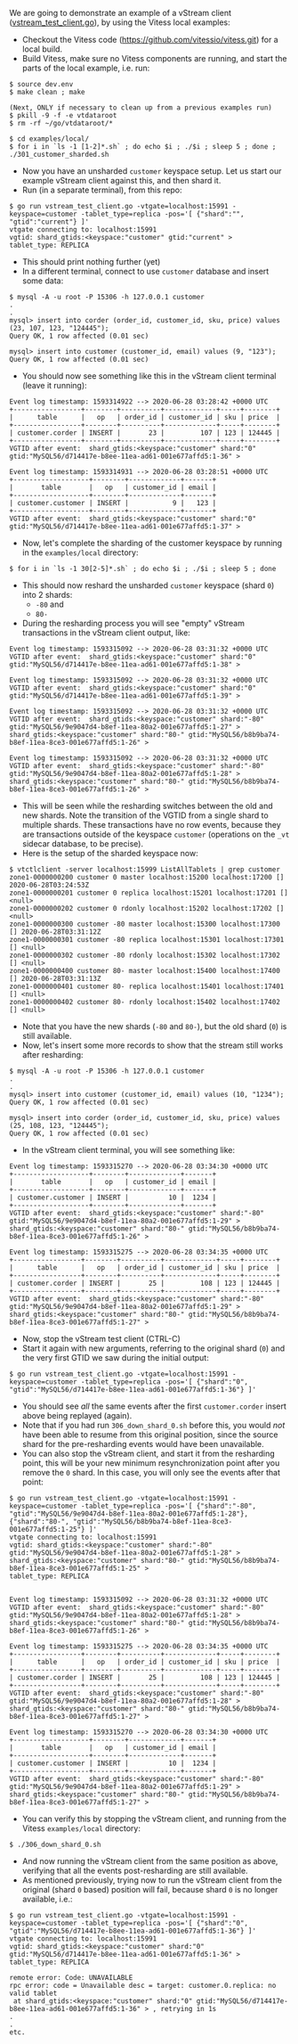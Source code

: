 We are going to demonstrate an example of a vStream client 
([vstream_test_client.go](vstream_test_client.go)), by using the Vitess 
local examples:

  - Checkout the Vitess code (https://github.com/vitessio/vitess.git) for 
    a local build.
  - Build Vitess, make sure no Vitess components are running, and start 
the parts of the local example, i.e. run:

```
$ source dev.env
$ make clean ; make

(Next, ONLY if necessary to clean up from a previous examples run)
$ pkill -9 -f -e vtdataroot
$ rm -rf ~/go/vtdataroot/*

$ cd examples/local/
$ for i in `ls -1 [1-2]*.sh` ; do echo $i ; ./$i ; sleep 5 ; done ; ./301_customer_sharded.sh
```

  - Now you have an unsharded `customer` keyspace setup.
    Let us start our example vStream client against this, and then shard it.
  - Run (in a separate terminal), from this repo:

```
$ go run vstream_test_client.go -vtgate=localhost:15991 -keyspace=customer -tablet_type=replica -pos='[ {"shard":"", "gtid":"current"} ]'
vtgate connecting to: localhost:15991
vgtid: shard_gtids:<keyspace:"customer" gtid:"current" >
tablet_type: REPLICA

```

  - This should print nothing further (yet)
  - In a different terminal, connect to use `customer` database and insert some data:

```
$ mysql -A -u root -P 15306 -h 127.0.0.1 customer
.
.
mysql> insert into corder (order_id, customer_id, sku, price) values (23, 107, 123, "124445");
Query OK, 1 row affected (0.01 sec)

mysql> insert into customer (customer_id, email) values (9, "123");
Query OK, 1 row affected (0.01 sec)
```

  - You should now see something like this in the vStream client terminal (leave it running):

```
Event log timestamp: 1593314922 --> 2020-06-28 03:28:42 +0000 UTC
+-----------------+--------+----------+-------------+-----+--------+
|      table      |   op   | order_id | customer_id | sku | price  |
+-----------------+--------+----------+-------------+-----+--------+
| customer.corder | INSERT |       23 |         107 | 123 | 124445 |
+-----------------+--------+----------+-------------+-----+--------+
VGTID after event:  shard_gtids:<keyspace:"customer" shard:"0" gtid:"MySQL56/d714417e-b8ee-11ea-ad61-001e677affd5:1-36" >

Event log timestamp: 1593314931 --> 2020-06-28 03:28:51 +0000 UTC
+-------------------+--------+-------------+-------+
|       table       |   op   | customer_id | email |
+-------------------+--------+-------------+-------+
| customer.customer | INSERT |           9 |   123 |
+-------------------+--------+-------------+-------+
VGTID after event:  shard_gtids:<keyspace:"customer" shard:"0" gtid:"MySQL56/d714417e-b8ee-11ea-ad61-001e677affd5:1-37" >
```

  - Now, let's complete the sharding of the customer keyspace by running in the `examples/local` directory:

```
$ for i in `ls -1 30[2-5]*.sh` ; do echo $i ; ./$i ; sleep 5 ; done
```

  - This should now reshard the unsharded `customer` keyspace (shard `0`) into 2 shards:
    - `-80` and
    - `80-`
  - During the resharding process you will see "empty" vStream transactions 
    in the vStream client output, like:

```
Event log timestamp: 1593315092 --> 2020-06-28 03:31:32 +0000 UTC
VGTID after event:  shard_gtids:<keyspace:"customer" shard:"0" gtid:"MySQL56/d714417e-b8ee-11ea-ad61-001e677affd5:1-38" > 

Event log timestamp: 1593315092 --> 2020-06-28 03:31:32 +0000 UTC
VGTID after event:  shard_gtids:<keyspace:"customer" shard:"0" gtid:"MySQL56/d714417e-b8ee-11ea-ad61-001e677affd5:1-39" > 

Event log timestamp: 1593315092 --> 2020-06-28 03:31:32 +0000 UTC
VGTID after event:  shard_gtids:<keyspace:"customer" shard:"-80" gtid:"MySQL56/9e9047d4-b8ef-11ea-80a2-001e677affd5:1-27" > shard_gtids:<keyspace:"customer" shard:"80-" gtid:"MySQL56/b8b9ba74-b8ef-11ea-8ce3-001e677affd5:1-26" > 

Event log timestamp: 1593315092 --> 2020-06-28 03:31:32 +0000 UTC
VGTID after event:  shard_gtids:<keyspace:"customer" shard:"-80" gtid:"MySQL56/9e9047d4-b8ef-11ea-80a2-001e677affd5:1-28" > shard_gtids:<keyspace:"customer" shard:"80-" gtid:"MySQL56/b8b9ba74-b8ef-11ea-8ce3-001e677affd5:1-26" >
```

  - This will be seen while the resharding switches between the old and new
    shards.  Note the transition of the VGTID from a single shard to multiple
    shards.  These transactions have no row events, because they are
    transactions outside of the keyspace `customer` (operations on the 
    `_vt` sidecar database, to be precise).
  - Here is the setup of the sharded keyspace now:

```
$ vtctlclient -server localhost:15999 ListAllTablets | grep customer
zone1-0000000200 customer 0 master localhost:15200 localhost:17200 [] 2020-06-28T03:24:53Z
zone1-0000000201 customer 0 replica localhost:15201 localhost:17201 [] <null>
zone1-0000000202 customer 0 rdonly localhost:15202 localhost:17202 [] <null>
zone1-0000000300 customer -80 master localhost:15300 localhost:17300 [] 2020-06-28T03:31:12Z
zone1-0000000301 customer -80 replica localhost:15301 localhost:17301 [] <null>
zone1-0000000302 customer -80 rdonly localhost:15302 localhost:17302 [] <null>
zone1-0000000400 customer 80- master localhost:15400 localhost:17400 [] 2020-06-28T03:31:13Z
zone1-0000000401 customer 80- replica localhost:15401 localhost:17401 [] <null>
zone1-0000000402 customer 80- rdonly localhost:15402 localhost:17402 [] <null>
```

  - Note that you have the new shards (`-80` and `80-`), but the old
    shard (`0`) is still available.
  - Now, let's insert some more records to show that the stream still works
    after resharding:

```
$ mysql -A -u root -P 15306 -h 127.0.0.1 customer
.
.
mysql> insert into customer (customer_id, email) values (10, "1234");
Query OK, 1 row affected (0.01 sec)

mysql> insert into corder (order_id, customer_id, sku, price) values (25, 108, 123, "124445");
Query OK, 1 row affected (0.01 sec)
```

  - In the vStream client terminal, you will see something like:

```
Event log timestamp: 1593315270 --> 2020-06-28 03:34:30 +0000 UTC
+-------------------+--------+-------------+-------+
|       table       |   op   | customer_id | email |
+-------------------+--------+-------------+-------+
| customer.customer | INSERT |          10 |  1234 |
+-------------------+--------+-------------+-------+
VGTID after event:  shard_gtids:<keyspace:"customer" shard:"-80" gtid:"MySQL56/9e9047d4-b8ef-11ea-80a2-001e677affd5:1-29" > shard_gtids:<keyspace:"customer" shard:"80-" gtid:"MySQL56/b8b9ba74-b8ef-11ea-8ce3-001e677affd5:1-26" > 

Event log timestamp: 1593315275 --> 2020-06-28 03:34:35 +0000 UTC
+-----------------+--------+----------+-------------+-----+--------+
|      table      |   op   | order_id | customer_id | sku | price  |
+-----------------+--------+----------+-------------+-----+--------+
| customer.corder | INSERT |       25 |         108 | 123 | 124445 |
+-----------------+--------+----------+-------------+-----+--------+
VGTID after event:  shard_gtids:<keyspace:"customer" shard:"-80" gtid:"MySQL56/9e9047d4-b8ef-11ea-80a2-001e677affd5:1-29" > shard_gtids:<keyspace:"customer" shard:"80-" gtid:"MySQL56/b8b9ba74-b8ef-11ea-8ce3-001e677affd5:1-27" > 
```

  - Now, stop the vStream test client (CTRL-C)
  - Start it again with new arguments, referring to the original shard (`0`)
    and the very first GTID we saw during the initial output:

```
$ go run vstream_test_client.go -vtgate=localhost:15991 -keyspace=customer -tablet_type=replica -pos='[ {"shard":"0", "gtid":"MySQL56/d714417e-b8ee-11ea-ad61-001e677affd5:1-36"} ]'
```

  - You should see *all* the same events after the first `customer.corder`
    insert above being replayed (again).
  - Note that if you had run `306_down_shard_0.sh` before this, you would
    *not* have been able to resume from this original position, since the
    source shard for the pre-resharding events would have been unavailable.
  - You can also stop the vStream client, and start it from the resharding
    point, this will be your new minimum resynchronization point after you
    remove the `0` shard. In this case, you will only see the events after
    that point:

```
$ go run vstream_test_client.go -vtgate=localhost:15991 -keyspace=customer -tablet_type=replica -pos='[ {"shard":"-80", "gtid":"MySQL56/9e9047d4-b8ef-11ea-80a2-001e677affd5:1-28"}, {"shard":"80-", "gtid":"MySQL56/b8b9ba74-b8ef-11ea-8ce3-001e677affd5:1-25"} ]'
vtgate connecting to: localhost:15991
vgtid: shard_gtids:<keyspace:"customer" shard:"-80" gtid:"MySQL56/9e9047d4-b8ef-11ea-80a2-001e677affd5:1-28" > shard_gtids:<keyspace:"customer" shard:"80-" gtid:"MySQL56/b8b9ba74-b8ef-11ea-8ce3-001e677affd5:1-25" >
tablet_type: REPLICA


Event log timestamp: 1593315092 --> 2020-06-28 03:31:32 +0000 UTC
VGTID after event:  shard_gtids:<keyspace:"customer" shard:"-80" gtid:"MySQL56/9e9047d4-b8ef-11ea-80a2-001e677affd5:1-28" > shard_gtids:<keyspace:"customer" shard:"80-" gtid:"MySQL56/b8b9ba74-b8ef-11ea-8ce3-001e677affd5:1-26" > 

Event log timestamp: 1593315275 --> 2020-06-28 03:34:35 +0000 UTC
+-----------------+--------+----------+-------------+-----+--------+
|      table      |   op   | order_id | customer_id | sku | price  |
+-----------------+--------+----------+-------------+-----+--------+
| customer.corder | INSERT |       25 |         108 | 123 | 124445 |
+-----------------+--------+----------+-------------+-----+--------+
VGTID after event:  shard_gtids:<keyspace:"customer" shard:"-80" gtid:"MySQL56/9e9047d4-b8ef-11ea-80a2-001e677affd5:1-28" > shard_gtids:<keyspace:"customer" shard:"80-" gtid:"MySQL56/b8b9ba74-b8ef-11ea-8ce3-001e677affd5:1-27" > 

Event log timestamp: 1593315270 --> 2020-06-28 03:34:30 +0000 UTC
+-------------------+--------+-------------+-------+
|       table       |   op   | customer_id | email |
+-------------------+--------+-------------+-------+
| customer.customer | INSERT |          10 |  1234 |
+-------------------+--------+-------------+-------+
VGTID after event:  shard_gtids:<keyspace:"customer" shard:"-80" gtid:"MySQL56/9e9047d4-b8ef-11ea-80a2-001e677affd5:1-29" > shard_gtids:<keyspace:"customer" shard:"80-" gtid:"MySQL56/b8b9ba74-b8ef-11ea-8ce3-001e677affd5:1-27" > 
```

  - You can verify this by stopping the vStream client, and running
    from the Vitess `examples/local` directory:

```
$ ./306_down_shard_0.sh
```

  - And now running the vStream client from the same position as
    above, verifying that all the events post-resharding are
    still available.
  - As mentioned previously, trying now to run the vStream client
    from the original (shard `0` based) position will fail, because
    shard `0` is no longer available, i.e.:

```
$ go run vstream_test_client.go -vtgate=localhost:15991 -keyspace=customer -tablet_type=replica -pos='[ {"shard":"0", "gtid":"MySQL56/d714417e-b8ee-11ea-ad61-001e677affd5:1-36"} ]'
vtgate connecting to: localhost:15991
vgtid: shard_gtids:<keyspace:"customer" shard:"0" gtid:"MySQL56/d714417e-b8ee-11ea-ad61-001e677affd5:1-36" > 
tablet_type: REPLICA

remote error: Code: UNAVAILABLE
rpc error: code = Unavailable desc = target: customer.0.replica: no valid tablet
 at shard_gtids:<keyspace:"customer" shard:"0" gtid:"MySQL56/d714417e-b8ee-11ea-ad61-001e677affd5:1-36" > , retrying in 1s
.
.
etc.
```
